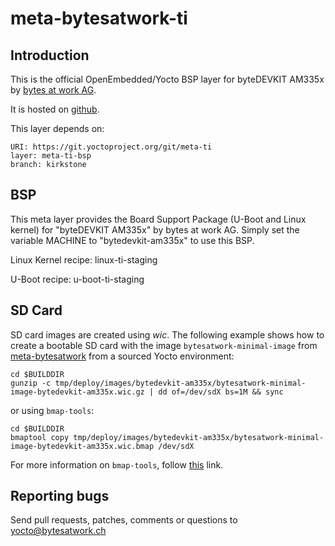 meta-bytesatwork-ti
================================


Introduction
-------------------------
This is the official OpenEmbedded/Yocto BSP layer for byteDEVKIT AM335x by [bytes at
work AG](https://www.bytesatwork.io/).

It is hosted on [github](https://github.com/bytesatwork/meta-bytesatwork-ti.git).

This layer depends on:

	URI: https://git.yoctoproject.org/git/meta-ti
	layer: meta-ti-bsp
	branch: kirkstone


BSP
-------------------------
This meta layer provides the Board Support Package (U-Boot and Linux kernel)
for "byteDEVKIT AM335x" by bytes at work AG. Simply set the variable MACHINE to
"bytedevkit-am335x" to use this BSP.

Linux Kernel recipe: linux-ti-staging

U-Boot recipe: u-boot-ti-staging


SD Card
-------------------------
SD card images are created using *wic*.
The following example shows how to create a bootable SD card with the image
`bytesatwork-minimal-image` from
[meta-bytesatwork](https://github.com/bytesatwork/meta-bytesatwork.git) from a
sourced Yocto environment:

	cd $BUILDDIR
	gunzip -c tmp/deploy/images/bytedevkit-am335x/bytesatwork-minimal-image-bytedevkit-am335x.wic.gz | dd of=/dev/sdX bs=1M && sync

or using `bmap-tools`:

	cd $BUILDDIR
	bmaptool copy tmp/deploy/images/bytedevkit-am335x/bytesatwork-minimal-image-bytedevkit-am335x.wic.bmap /dev/sdX

For more information on `bmap-tools`, follow [this](https://docs.yoctoproject.org/4.0/dev-manual/common-tasks.html#flashing-images-using-bmaptool) link.


Reporting bugs
-------------------------
Send pull requests, patches, comments or questions to yocto@bytesatwork.ch
